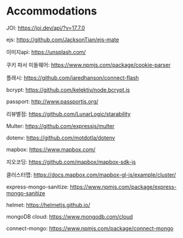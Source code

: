 # Accommodations

JOI: https://joi.dev/api/?v=17.7.0

ejs: https://github.com/JacksonTian/ejs-mate

이미지api: https://unsplash.com/

쿠키 파서 미들웨어: https://www.npmjs.com/package/cookie-parser

플래시: https://github.com/jaredhanson/connect-flash

bcrypt: https://github.com/kelektiv/node.bcrypt.js

passport: http://www.passportjs.org/

리뷰별점: https://github.com/LunarLogic/starability

Multer: https://github.com/expressjs/multer

dotenv: https://github.com/motdotla/dotenv

mapbox: https://www.mapbox.com/

지오코딩: https://github.com/mapbox/mapbox-sdk-js

클러스터맵: https://docs.mapbox.com/mapbox-gl-js/example/cluster/

express-mongo-sanitize: https://www.npmjs.com/package/express-mongo-sanitize

helmet: https://helmetjs.github.io/

mongoDB cloud: https://www.mongodb.com/cloud

connect-mongo: https://www.npmjs.com/package/connect-mongo

